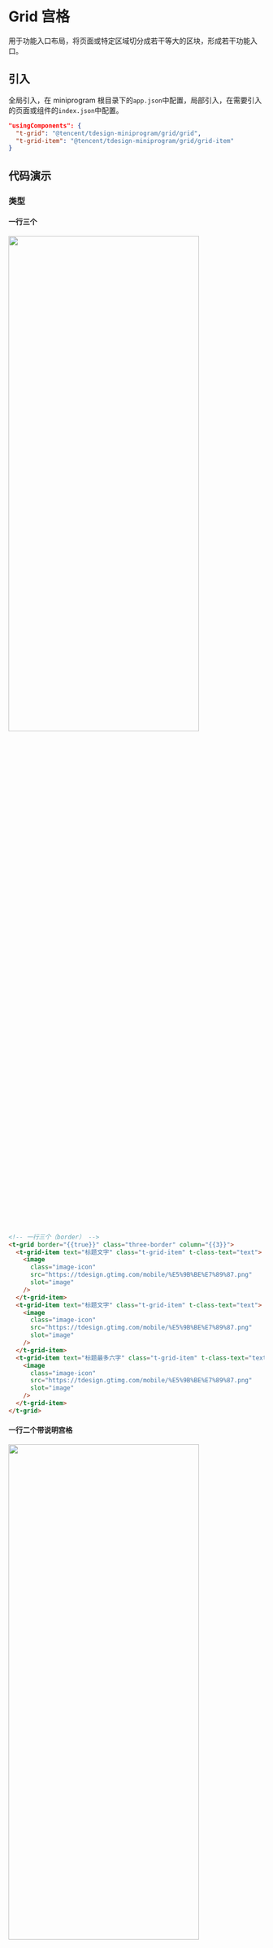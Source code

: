 # Grid 宫格

用于功能入口布局，将页面或特定区域切分成若干等大的区块，形成若干功能入口。

## 引入

全局引入，在 miniprogram 根目录下的`app.json`中配置，局部引入，在需要引入的页面或组件的`index.json`中配置。

```json
"usingComponents": {
  "t-grid": "@tencent/tdesign-miniprogram/grid/grid",
  "t-grid-item": "@tencent/tdesign-miniprogram/grid/grid-item"
}
```

## 代码演示

### 类型

#### 一行三个

<img src="https://tdesign.gtimg.com/miniprogram/readme/grid-2.png" width="375px" height="50%">

```html
<!-- 一行三个（border） -->
<t-grid border="{{true}}" class="three-border" column="{{3}}">
  <t-grid-item text="标题文字" class="t-grid-item" t-class-text="text">
    <image
      class="image-icon"
      src="https://tdesign.gtimg.com/mobile/%E5%9B%BE%E7%89%87.png"
      slot="image"
    />
  </t-grid-item>
  <t-grid-item text="标题文字" class="t-grid-item" t-class-text="text">
    <image
      class="image-icon"
      src="https://tdesign.gtimg.com/mobile/%E5%9B%BE%E7%89%87.png"
      slot="image"
    />
  </t-grid-item>
  <t-grid-item text="标题最多六字" class="t-grid-item" t-class-text="text">
    <image
      class="image-icon"
      src="https://tdesign.gtimg.com/mobile/%E5%9B%BE%E7%89%87.png"
      slot="image"
    />
  </t-grid-item>
</t-grid>
```

#### 一行二个带说明宫格

<img src="https://tdesign.gtimg.com/miniprogram/readme/grid-3.png" width="375px" height="50%">

```html
<!-- 一行二个带说明宫格 -->
<t-grid class="two-des" column="{{2}}" align="left">
  <t-grid-item
    text="标题文字"
    class="t-grid-item"
    t-class-text="text"
    t-class-description="description"
    description="说明文字"
    layout="horizontal"
  >
    <image
      class="image-icon"
      src="https://tdesign.gtimg.com/mobile/%E5%9B%BE%E7%89%87.png"
      slot="image"
    />
  </t-grid-item>
  <t-grid-item
    text="标题最多六字"
    class="t-grid-item"
    t-class-text="text"
    t-class-description="description"
    description="说明文字最多八字"
    layout="horizontal"
  >
    <image
      class="image-icon"
      src="https://tdesign.gtimg.com/mobile/%E5%9B%BE%E7%89%87.png"
      slot="image"
    />
  </t-grid-item>
</t-grid>
```

#### 带徽标宫格

<img src="https://tdesign.gtimg.com/miniprogram/readme/grid-1.png" width="375px" height="50%">

```html
<!-- 带徽标宫格 -->
<t-grid class="t-grid badge">
  <t-grid-item text="标题文字" t-class-text="text">
    <t-badge count="{{16}}" slot="image" t-class="badge-item">
      <image class="image-icon" src="https://tdesign.gtimg.com/mobile/%E5%9B%BE%E7%89%87.png" />
    </t-badge>
  </t-grid-item>
  <t-grid-item text="标题文字" t-class-text="text">
    <t-badge dot slot="image" t-class="badge-item">
      <image class="image-icon" src="https://tdesign.gtimg.com/mobile/%E5%9B%BE%E7%89%87.png" />
    </t-badge>
  </t-grid-item>
  <t-grid-item text="标题文字" t-class-text="text"
    >>
    <t-badge count="New" slot="image" t-class="badge-item" t-class-text="text">
      <image class="image-icon" src="https://tdesign.gtimg.com/mobile/%E5%9B%BE%E7%89%87.png" />
    </t-badge>
  </t-grid-item>
  <t-grid-item text="标题五字内" t-class-text="text">
    <t-badge count="slot" slot="image" t-class="badge-item">
      <image class="image-icon" src="https://tdesign.gtimg.com/mobile/%E5%9B%BE%E7%89%87.png" />
      <view slot="count" class="badge-circle">
        <view class="badge-circle-container">
          <view class="circle" />
          <view class="circle" />
          <view class="circle" />
        </view>
      </view>
    </t-badge>
  </t-grid-item>
</t-grid>
```

## API

### Grid Props

| 名称             | 类型             | 默认值 | 说明                                                                                                | 必传                                              |
| ---------------- | ---------------- | ------ | --------------------------------------------------------------------------------------------------- | ------------------------------------------------- | -------- | -------- | -------- | -------- | ------- | ----------- | --- |
| align            | String           | center | 内容对齐方式。可选项：left/center                                                                   | N                                                 |
| border           | Boolean / Object | false  | 边框，默认不显示。值为 true 则显示默认边框，值类型为 object 则表示自定义边框样式。TS 类型：`boolean | { color?: string; width?: string; style?: 'solid' | 'dashed' | 'dotted' | 'double' | 'groove' | 'inset' | 'outset' }` | N   |
| column           | Number           | 4      | 每一行的列数量                                                                                      | N                                                 |
| external-classes | Array            | -      | 组件类名，用于设置组件外层元素类名。`['t-class']`                                                   | N                                                 |
| gutter           | Number           | -      | 间隔大小                                                                                            | N                                                 |
| hover            | Boolean          | false  | 是否开启点击反馈                                                                                    | N                                                 |

### GridItem Props

| 名称             | 类型          | 默认值      | 说明                                                                                                                                  | 必传 |
| ---------------- | ------------- | ----------- | ------------------------------------------------------------------------------------------------------------------------------------- | ---- |
| description      | String / Slot | -           | 文本以外的更多描述，辅助信息。可以通过 Props 传入文本，也可以自定义标题节点                                                           | N    |
| external-classes | Array         | -           | 组件类名，分别用于设置组件外层元素、图片、文本、描述等元素类名。`['t-class', 't-class-image', 't-class-text', 't-class-description']` | N    |
| image            | String / Slot | -           | 图片，可以是图片地址，也可以自定义图片节点                                                                                            | N    |
| jump-type        | String        | navigate-to | 链接跳转类型。可选项：redirect-to/switch-tab/relaunch/navigate-to                                                                     | N    |
| layout           | String        | vertical    | 内容布局方式。可选项：vertical/horizontal                                                                                             | N    |
| text             | String / Slot | -           | 文本，可以通过 Props 传入文本，也可以自定义标题节点                                                                                   | N    |
| url              | String        | -           | 点击后的跳转链接                                                                                                                      | N    |
